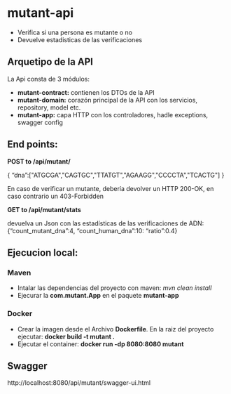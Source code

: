 # mutant-api
- Verifica si una persona es mutante o no
- Devuelve estadisticas de las verificaciones
## Arquetipo de la API
La Api consta de 3 módulos:
- **mutant-contract:** contienen los DTOs de la API
- **mutant-domain:** corazón principal de la API con los servicios, repository, model etc.
- **mutant-app:** capa HTTP con los controladores, hadle exceptions, swagger config

## End points:
**POST to /api/mutant/**

{
“dna”:["ATGCGA","CAGTGC","TTATGT","AGAAGG","CCCCTA","TCACTG"]
}

En caso de verificar un mutante, debería devolver un HTTP 200-OK, en caso contrario un
403-Forbidden

**GET to /api/mutant/stats**

devuelva un Json con las estadísticas de las
verificaciones de ADN: {“count_mutant_dna”:4, “count_human_dna”:10: “ratio”:0.4}


## Ejecucion local:

### Maven
- Intalar las dependencias del proyecto con maven: _mvn clean install_
- Ejecurar la **com.mutant.App** en el paquete **mutant-app**

### Docker
- Crear la imagen desde el Archivo **Dockerfile**. En la raiz del proyecto ejecutar: **docker build -t mutant .**
- Ejecutar el container: **docker run -dp 8080:8080 mutant**

## Swagger
http://localhost:8080/api/mutant/swagger-ui.html
